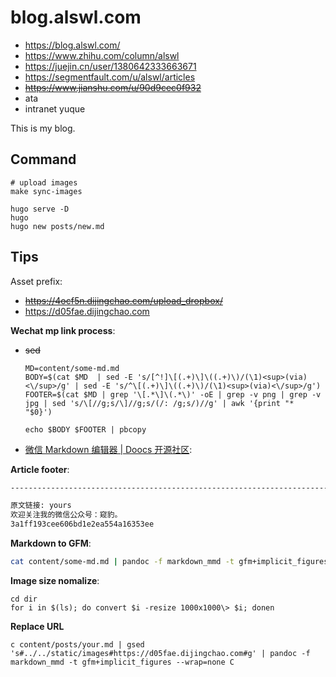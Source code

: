 # blog.alswl.com

- https://blog.alswl.com/
- https://www.zhihu.com/column/alswl
- https://juejin.cn/user/1380642333663671
- https://segmentfault.com/u/alswl/articles
- <del>https://www.jianshu.com/u/90d9cec0f932</del>
- ata
- intranet yuque

This is my blog.


## Command

```
# upload images
make sync-images

hugo serve -D
hugo
hugo new posts/new.md
```


## Tips


Asset prefix: 

- <del>https://4ocf5n.dijingchao.com/upload_dropbox/</del>
- https://d05fae.dijingchao.com


**Wechat mp link process**:


- <del>sed</del>

  ```
  MD=content/some-md.md
  BODY=$(cat $MD  | sed -E 's/[^!]\[(.+)\]\((.+)\)/(\1)<sup>(via)<\/sup>/g' | sed -E 's/^\[(.+)\]\((.+)\)/(\1)<sup>(via)<\/sup>/g')
  FOOTER=$(cat $MD | grep '\[.*\]\(.*\)' -oE | grep -v png | grep -v jpg | sed 's/\[//g;s/\]//g;s/(/: /g;s/)//g' | awk '{print "*   "$0}')
  
  echo $BODY $FOOTER | pbcopy
  ```

- [微信 Markdown 编辑器 | Doocs 开源社区](https://doocs.gitee.io/md/):


**Article footer**:

```markdown
--------------------------------------------------------------------------

原文链接: yours
欢迎关注我的微信公众号：窥豹。
3a1ff193cee606bd1e2ea554a16353ee

```

**Markdown to GFM**:

```bash
cat content/some-md.md | pandoc -f markdown_mmd -t gfm+implicit_figures --wrap=none | pbcopy
```

**Image size nomalize**:

```
cd dir
for i in $(ls); do convert $i -resize 1000x1000\> $i; donen
```

**Replace URL**

```
c content/posts/your.md | gsed 's#../../static/images#https://d05fae.dijingchao.com#g' | pandoc -f markdown_mmd -t gfm+implicit_figures --wrap=none C
```
